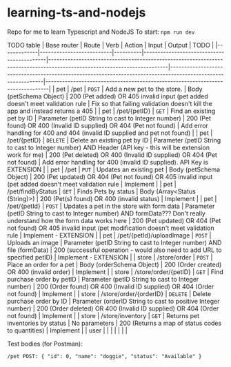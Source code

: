 # learning-ts-and-nodejs
Repo for me to learn Typescript and NodeJS
To start: `npm run dev`

TODO table
| Base router | Route                    | Verb     | Action                                    | Input                                                                                                                   | Output                                                                                                       | TODO                                                                          |
|-------------|--------------------------|----------|-------------------------------------------|-------------------------------------------------------------------------------------------------------------------------|--------------------------------------------------------------------------------------------------------------|-------------------------------------------------------------------------------|
| pet         | /pet                     | `POST`   | Add a new pet to the store.               | Body (petSchema Object)                                                                                                 | 200 (Pet added) OR 405 invalid input (pet added doesn't meet validation rule                                 | Fix so that failing validation doesn't kill the app and instead returns a 405 |
| pet         | /pet/{petID}             | `GET`    | Find an existing pet by ID                | Parameter (petID String to cast to Integer number)                                                                      | 200 (Pet found) OR 400 (Invalid ID supplied) OR 404 (Pet not found)                                          | Add error handling for 400 and 404 (invalid ID supplied and pet not found)    |
| pet         | /pet/{petID}             | `DELETE` | Delete an existing pet by ID              | Parameter (petID String to cast to Integer number) AND Header (API key - this will be extension work for me)            | 200 (Pet deleted) OR 400 (Invalid ID supplied) OR 404 (Pet not found)                                        | Add error handling for 400 (invalid ID supplied). API Key is EXTENSION        |
| pet         | /pet                     | `PUT`    | Updates an existing pet                   | Body (petSchema Object)                                                                                                 | 200 (Pet updated) OR 404 (Pet not found) OR 405 invalid input (pet added doesn't meet validation rule        | Implement                                                                     |
| pet         | /pet/findByStatus        | `GET`    | Finds Pets by status                      | Body (Array<Status (String)>)                                                                                           | 200 (Pet(s) found) OR 400 (invalid status)                                                                   | Implement                                                                     |
| pet         | /pet/{petId}             | `POST`   | Updates a pet in the store with form data | Parameter (petID String to cast to Integer number) AND formData??? Don't really understand how the form data works here | 200 (Pet updated) OR 404 (Pet not found) OR 405 invalid input (pet modification doesn't meet validation rule | Implement - EXTENSION                                                         |
| pet         | /pet/{petId}/uploadImage | `POST`   | Uploads an image                          | Parameter (petID String to cast to Integer number) AND file (formData)                                                  | 200 (successful operation - would also need to add URL to specified petID)                                   | Implement - EXTENSION                                                         |
| store       | /store/order             | `POST`   | Place an order for a pet                  | Body (orderSchema Object)                                                                                               | 200 (Order created) OR 400 (invalid order)                                                                   | Implement                                                                     |
| store       | /store/order/{petID}     | `GET`    | Find purchase order by petID              | Parameter (petID String to cast to Integer number)                                                                      | 200 (Order found) OR 400 (Invalid ID supplied) OR 404 (Order not found)                                      | Implement                                                                     |
| store       | /store/order/{orderID}   | `DELETE` | Delete purchase order by ID               | Parameter (orderID String to cast to positive Integer number)                                                           | 200 (Order deleted) OR 400 (Invalid ID supplied) OR 404 (Order not found)                                    | Implement                                                                     |
| store       | /store/inventory         | `GET`    | Returns pet inventories by status         | No parameters                                                                                                           | 200 (Returns a map of status codes to quantities)                                                            | Implement                                                                     |
| user        |                          |          |                                           |                                                                                                                         |                                                                                                              |                                                                               |


Test bodies (for Postman):

`/pet
POST:
{
  "id": 0,
  "name": "doggie",
  "status": "Available"
}`